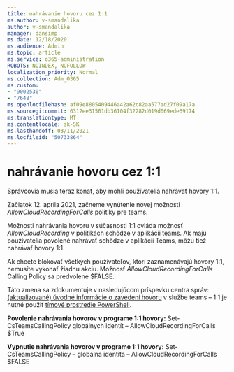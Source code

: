 ```yaml
---
title: nahrávanie hovoru cez 1:1
ms.author: v-smandalika
author: v-smandalika
manager: dansimp
ms.date: 12/18/2020
ms.audience: Admin
ms.topic: article
ms.service: o365-administration
ROBOTS: NOINDEX, NOFOLLOW
localization_priority: Normal
ms.collection: Adm_O365
ms.custom:
- "9002530"
- "7648"
ms.openlocfilehash: af09e8805409446a42a62c82aa577ad27f09a17a
ms.sourcegitcommit: 6312ee31561db36104f32282d019d069ede69174
ms.translationtype: MT
ms.contentlocale: sk-SK
ms.lasthandoff: 03/11/2021
ms.locfileid: "50733864"
---
```

# <a name="11-call-recording"></a>nahrávanie hovoru cez 1:1

Správcovia musia teraz konať, aby mohli používatelia nahrávať hovory 1:1.
 
Začiatok 12. apríla 2021, začneme vynútenie novej možnosti *AllowCloudRecordingForCalls* politiky pre teams. 

Možnosti nahrávania hovoru v súčasnosti 1:1 ovláda možnosť *AllowCloudRecording* v politikách schôdze v aplikácii teams. Ak majú používatelia povolené nahrávať schôdze v aplikácii Teams, môžu tiež nahrávať hovory 1:1.

Ak chcete blokovať všetkých používateľov, ktorí zaznamenávajú hovory 1:1, nemusíte vykonať žiadnu akciu. Možnosť *AllowCloudRecordingForCalls* Calling Policy sa predvolene $FALSE.

Táto zmena sa zdokumentuje v nasledujúcom príspevku centra správ: [(aktualizované) úvodné informácie o zavedení hovoru](https://portal.microsoft.com/Adminportal/Home?ref=MessageCenter/:/messages/MC238796) v službe teams – 1:1 je nutné použiť [tímové prostredie PowerShell](https://docs.microsoft.com/microsoftteams/teams-powershell-install).

**Povolenie nahrávania hovorov v programe 1:1 hovory:** Set-CsTeamsCallingPolicy globálnych identít – AllowCloudRecordingForCalls $True

**Vypnutie nahrávania hovorov v programe 1:1 hovory:** Set-CsTeamsCallingPolicy – globálna identita – AllowCloudRecordingForCalls $FALSE

